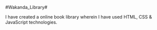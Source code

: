 #Wakanda_Library#

I have created a online book library wherein I have used HTML, CSS & JavaScript technologies.
